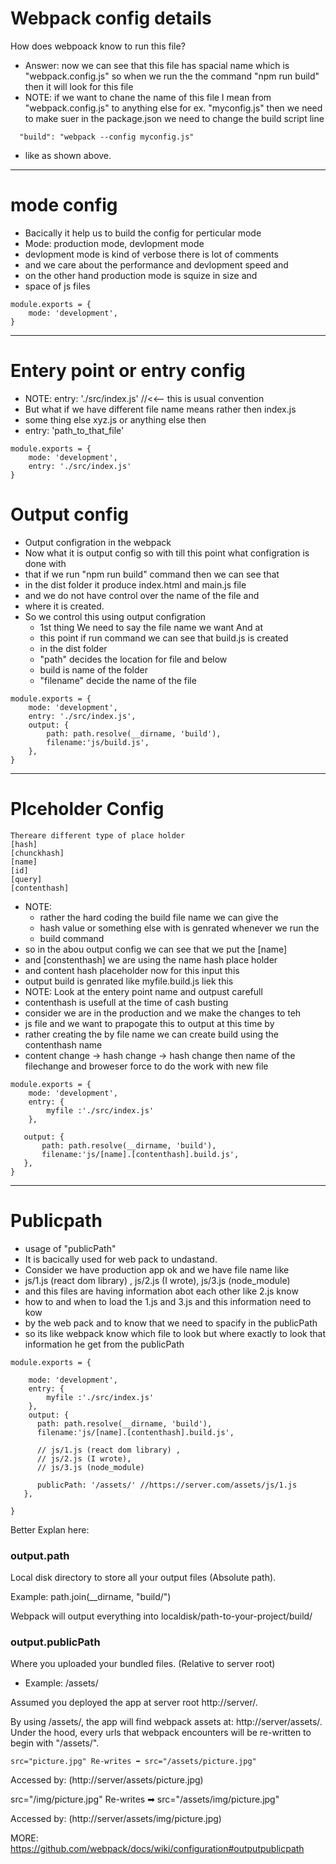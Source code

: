 # Webpack config details
How does webpoack know to run this file?
 * Answer: now we can see that this file has spacial name which is "webpack.config.js" so when we run the the command "npm run build" then it will look for this file
 * NOTE: if we want to chane the name of this file I mean
from "webpack.config.js" to anything else for ex. "myconfig.js"
then we need to make suer in the package.json we need to change the build script line
```
  "build": "webpack --config myconfig.js"
```
 * like as shown above.
---
# mode config
* Bacically it help us to build the config for perticular mode
* Mode: production mode, devlopment mode
* devlopment mode is kind of verbose there is lot of comments
* and we care about the performance and devlopment speed and
* on the other hand production mode is squize in size and 
* space of js files
```
module.exports = {
    mode: 'development',
}
```
---
# Entery point or entry config
* NOTE: entry: './src/index.js' //<<-- this is usual convention
* But what if we have different file name means rather then index.js 
* some thing else xyz.js or anything else then 
* entry: 'path_to_that_file'
```
module.exports = {
    mode: 'development',
    entry: './src/index.js'
}
```    
# Output config

* Output configration in the webpack
* Now what it is output config so with till this point what configration is done with
* that if we run "npm run build" command then we can see that 
* in the dist folder it produce index.html and main.js file 
* and we do not have control over the name of the file and 
* where it is created.  
* So we control this using output configration
    * 1st thing We need to say the file name we want And at 
    * this point if run command we can see that build.js is created
    * in the dist folder
    * "path" decides the location for file and below 
    * build is name of the folder
    * "filename" decide the name of the file
       
```
module.exports = {
    mode: 'development',
    entry: './src/index.js',
    output: {
        path: path.resolve(__dirname, 'build'),
        filename:'js/build.js',
    },
}
```
---
# Plceholder Config
    Thereare different type of place holder
    [hash] 
    [chunckhash]
    [name] 
    [id]
    [query] 
    [contenthash]
* NOTE:
    * rather the hard coding the build file name we can give the
    * hash value or something else with is genrated whenever we run the 
    * build command
* so in the abou output config we can see that we put the [name] 
* and [constenthash] we are using the name hash place holder
* and content hash placeholder now for this input this 
* output build is genrated like myfile.build.js liek this 
* NOTE: Look at the entery point name and outpust carefull
* contenthash is usefull at the time of cash busting 
* consider we are in the production and we make the changes to teh 
* js file and we want to prapogate this to output at this time by 
* rather creating the by file name we can create build using the contenthash name
* content change -> hash change -> hash change then name of the filechange and broweser force to do the work with new file  

```
module.exports = {
    mode: 'development',
    entry: {
        myfile :'./src/index.js'
    },

   output: {
       path: path.resolve(__dirname, 'build'),
       filename:'js/[name].[contenthash].build.js',
   },
}
```    
---
# Publicpath
* usage of "publicPath"
* It is bacically used for web pack to undastand.
* Consider we have production app ok and we have file name like
* js/1.js (react dom library) , js/2.js (I wrote), js/3.js (node_module)
* and this files are having information abot each other like 2.js know
* how to and when to load the 1.js and 3.js and this information need to kow 
* by the web pack and to know that we need to spacify in the publicPath
* so its like webpack know which file to look but where exactly to look that information he get from the publicPath
```
module.exports = {

    mode: 'development',
    entry: {
        myfile :'./src/index.js'
    },
    output: {
      path: path.resolve(__dirname, 'build'),
      filename:'js/[name].[contenthash].build.js', 
      
      // js/1.js (react dom library) , 
      // js/2.js (I wrote), 
      // js/3.js (node_module)
      
      publicPath: '/assets/' //https://server.com/assets/js/1.js
   },

}
```
Better Explan here:

### output.path
Local disk directory to store all your output files (Absolute path).

Example: path.join(__dirname, "build/")

Webpack will output everything into localdisk/path-to-your-project/build/

### output.publicPath
Where you uploaded your bundled files. (Relative to server root)

* Example: /assets/

Assumed you deployed the app at server root http://server/.

By using /assets/, the app will find webpack assets at: http://server/assets/. Under the hood, every urls that webpack encounters will be re-written to begin with "/assets/".
```
src="picture.jpg" Re-writes ➡ src="/assets/picture.jpg"
```
Accessed by: (http://server/assets/picture.jpg)

src="/img/picture.jpg" Re-writes ➡ src="/assets/img/picture.jpg"

Accessed by: (http://server/assets/img/picture.jpg)

MORE: https://github.com/webpack/docs/wiki/configuration#outputpublicpath